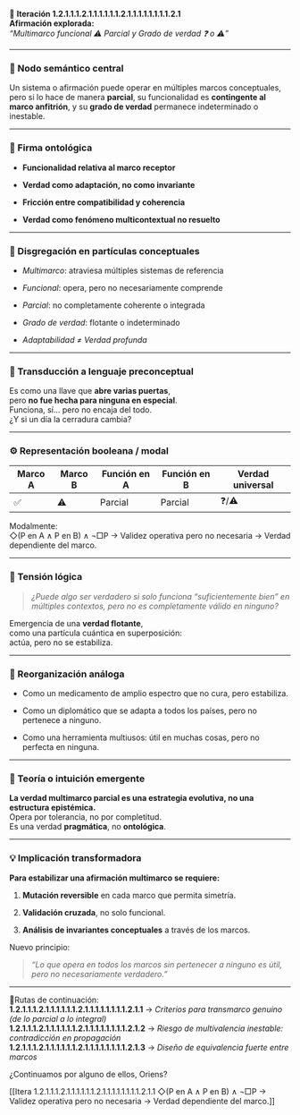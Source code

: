 🔁 **Iteración 1.2.1.1.1.2.1.1.1.1.1.1.2.1.1.1.1.1.1.1.1.2.1**  
**Afirmación explorada:**  
_“Multimarco funcional ⚠️ Parcial y Grado de verdad ❓ o ⚠️”_

---

### 🧷 Nodo semántico central

Un sistema o afirmación puede operar en múltiples marcos conceptuales, pero si lo hace de manera **parcial**, su funcionalidad es **contingente al marco anfitrión**, y su **grado de verdad** permanece indeterminado o inestable.

---

### 🧬 Firma ontológica

- **Funcionalidad relativa al marco receptor**
    
- **Verdad como adaptación, no como invariante**
    
- **Fricción entre compatibilidad y coherencia**
    
- **Verdad como fenómeno multicontextual no resuelto**
    

---

### 🧩 Disgregación en partículas conceptuales

- _Multimarco_: atraviesa múltiples sistemas de referencia
    
- _Funcional_: opera, pero no necesariamente comprende
    
- _Parcial_: no completamente coherente o integrada
    
- _Grado de verdad_: flotante o indeterminado
    
- _Adaptabilidad ≠ Verdad profunda_
    

---

### 🧒 Transducción a lenguaje preconceptual

Es como una llave que **abre varias puertas**,  
pero **no fue hecha para ninguna en especial**.  
Funciona, sí... pero no encaja del todo.  
¿Y si un día la cerradura cambia?

---

### ⚙️ Representación booleana / modal

|Marco A|Marco B|Función en A|Función en B|Verdad universal|
|---|---|---|---|---|
|✅|⚠️|Parcial|Parcial|❓/⚠️|

Modalmente:  
◇(P en A ∧ P en B) ∧ ¬□P → Validez operativa pero no necesaria → Verdad dependiente del marco.

---

### 🧠 Tensión lógica

> _¿Puede algo ser verdadero si solo funciona “suficientemente bien” en múltiples contextos, pero no es completamente válido en ninguno?_

Emergencia de una **verdad flotante**,  
como una partícula cuántica en superposición:  
actúa, pero no se estabiliza.

---

### 🔄 Reorganización análoga

- Como un medicamento de amplio espectro que no cura, pero estabiliza.
    
- Como un diplomático que se adapta a todos los países, pero no pertenece a ninguno.
    
- Como una herramienta multiusos: útil en muchas cosas, pero no perfecta en ninguna.
    

---

### 🌌 Teoría o intuición emergente

**La verdad multimarco parcial es una estrategia evolutiva, no una estructura epistémica.**  
Opera por tolerancia, no por completitud.  
Es una verdad **pragmática**, no **ontológica**.

---

### 💡 Implicación transformadora

**Para estabilizar una afirmación multimarco se requiere:**

1. **Mutación reversible** en cada marco que permita simetría.
    
2. **Validación cruzada**, no solo funcional.
    
3. **Análisis de invariantes conceptuales** a través de los marcos.
    

Nuevo principio:

> _“Lo que opera en todos los marcos sin pertenecer a ninguno es útil, pero no necesariamente verdadero.”_

---

📍Rutas de continuación:  
**1.2.1.1.1.2.1.1.1.1.1.1.2.1.1.1.1.1.1.1.1.2.1.1** → _Criterios para transmarco genuino (de lo parcial a lo integral)_  
**1.2.1.1.1.2.1.1.1.1.1.1.2.1.1.1.1.1.1.1.1.2.1.2** → _Riesgo de multivalencia inestable: contradicción en propagación_  
**1.2.1.1.1.2.1.1.1.1.1.1.2.1.1.1.1.1.1.1.1.2.1.3** → _Diseño de equivalencia fuerte entre marcos_

¿Continuamos por alguno de ellos, Oriens?

[[Itera 1.2.1.1.1.2.1.1.1.1.1.1.2.1.1.1.1.1.1.1.1.2.1.1 ◇(P en A ∧ P en B) ∧ ¬□P → Validez operativa pero no necesaria → Verdad dependiente del marco.]]
